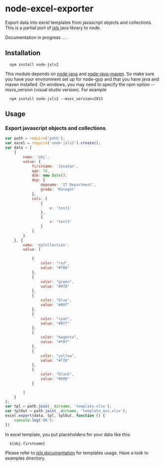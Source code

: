 # node-excel-exporter
  Export data into excel templates from javascript objects and collections.
  This is a partial port of [jxls](http://jxls.sourceforge.net/1.x/index.html) java library to node.
  

  Documentation in progress ... .

## Installation

      npm install node-jxls2
  This module depends on [node-java](https://github.com/joeferner/node-java) and [node-java-maven](https://github.com/joeferner/node-java-maven). So make sure you have your environment set up for node-gyp and that you have       java and maven installed.
On windows, you may need to specify the npm option --msvs_version (visual studio version). 
For example

      npm install node-jxls2 --msvs_version=2013

## Usage

### Export javascript objects and collections

```javascript
var path = require('path');
var excel = require('node-jxls2').create();
var data = [
    {
        name: 'obj',
        value: {
            firstname: 'Jonatan',
            age: 70,
            dob: new Date(),
            dep: {
                depname: 'IT Department',
                grade: 'Manager'
            },
            cols: [
                {
                    v: 'test1'
                },
                {
                    v: 'test3'
                }
            ]
        }
    }, {
        name: 'myCollection',
        value: [

            {
                color: "red",
                value: "#f00"
            },
            {
                color: "green",
                value: "#0f0"
            },
            {
                color: "blue",
                value: "#00f"
            },
            {
                color: "cyan",
                value: "#0ff"
            },
            {
                color: "magenta",
                value: "#f0f"
            },
            {
                color: "yellow",
                value: "#ff0"
            },
            {
                color: "black",
                value: "#000"
            }

        ]
    }
];
var tpl = path.join(__dirname, 'template.xlsx');
var tplOut = path.join(__dirname, 'template_out.xlsx');
excel.export(data, tpl, tplOut, function () {
    console.log('OK');
})
```
In excel template, you put placeholders for your data like this:
      
      ${obj.firstname}
      
Please refer to [jxls documentation](http://jxls.sourceforge.net/1.x/index.html) for templates usage.
Have a look to examples directory.
